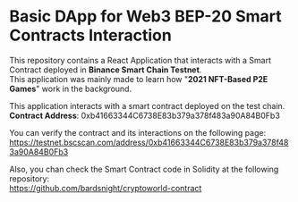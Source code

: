# Basic DApp for Web3 BEP-20 Smart Contracts Interaction

This repository contains a React Application that interacts with a Smart Contract deployed in **Binance Smart Chain Testnet**.
<br>This application was mainly made to learn how "**2021 NFT-Based P2E Games**" work in the background.

This application interacts with a smart contract deployed on the test chain.
<br>**Contract Address**: 0xb41663344C6738E83b379a378f483a90A84B0Fb3

You can verify the contract and its interactions on the following page:<br>
https://testnet.bscscan.com/address/0xb41663344C6738E83b379a378f483a90A84B0Fb3

Also, you chan check the Smart Contract code in Solidity at the following repository:<br>
https://github.com/bardsnight/cryptoworld-contract
